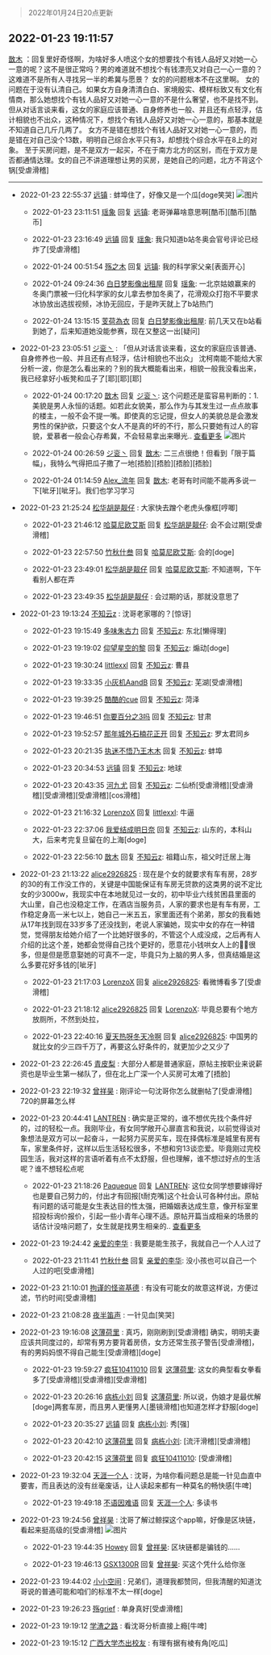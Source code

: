 > 2022年01月24日20点更新
<link rel="stylesheet" href="https://cdn.jsdelivr.net/gh/taotie6/sampleJSON@main/css/photo_show.css">
<meta name="referrer" content="no-referrer" />


 ## 2022-01-23 19:11:57 

 [㪚木](https://www.coolapk.com/feed/33040151?shareKey=ZTY3YzBlNzU2NmQ0NjFlZDUyMDY~) ：回复里好奇怪啊，为啥好多人喷这个女的想要找个有钱人品好又对她一心一意的呢？这不是很正常吗？男的难道就不想找个有钱漂亮又对自己一心一意的？这难道不是所有人寻找另一半的希冀与愿景？
女的的问题根本不在这里啊。
女的问题在于没有认清自己<!--break-->。如果女方自身清清白白、家境殷实、模样标致又有文化有情商，那么她想找个有钱人品好又对她一心一意的不是什么奢望，也不是找不到。
但从对话言谈来看，这女的家庭应该普通、自身修养也一般、并且还有点轻浮，估计相貌也不出众，这种情况下，想找个有钱人品好又对她一心一意的，那基本就是不知道自己几斤几两了。
女方不是错在想找个有钱人品好又对她一心一意的，而是错在对自己没个13数，明明自己综合水平只有3，却想找个综合水平在8上的对象。
至于买房问题，是不是双方一起买，不在于南方北方的区别，而在于双方是否都通情达理。女的自己不讲道理想让男的买房，是她自己的问题，北方不背这个锅[受虐滑稽] 

<div class="album">
</div>

 ------- 

- 2022-01-23 22:55:37 [远镇](uid=1471248) : 蚌埠住了，好像又是一个瓜[doge笑哭] ![图片](https://image.coolapk.com/feed/2022/0123/22/1471248_db734ce0_9735_8924_39@1440x3040.jpeg)

    - 2022-01-23 23:11:51 [瑶象](uid=11467223) 回复 [远镇](uid=1471248): 老哥弹幕啥意思啊[酷币][酷币][酷币] 

    - 2022-01-23 23:16:49 [远镇](uid=1471248) 回复 [瑶象](uid=11467223): 我只知道b站冬奥会官号评论已经炸了[受虐滑稽] 

    - 2022-01-24 00:51:54 [殇之木](uid=1085570) 回复 [远镇](uid=1471248): 我的科学家父亲[表面开心] 

    - 2022-01-24 09:24:36 [白日梦影像出租屋](uid=2114885) 回复 [瑶象](uid=11467223): 一北京姑娘赢来的冬奥门票被一归化科学家的女儿拿去参加冬奥了，花滑观众打抱不平要求冰协放出选拔视频，冰协无回应，于是昨天就上了b站热门 

    - 2022-01-24 13:15:15 [芰荷為衣](uid=3227684) 回复 [白日梦影像出租屋](uid=2114885): 前几天又在b站看到她了，后来知道她没能参赛，现在又整这一出[疑问] 

- 2022-01-23 23:05:51 [ジ衮丶](uid=494451) : 「但从对话言谈来看，这女的家庭应该普通、自身修养也一般、并且还有点轻浮，估计相貌也不出众」
沈柯南能不能给大家分析一波，你是怎么看出来的？别的我大概能看出来，相貌一般我没看出来，我已经拿好小板凳和瓜子了[耶][耶][耶] 

    - 2022-01-24 00:17:20 [㪚木](uid=1081091) 回复 [ジ衮丶](uid=494451): 这个问题还是蛮容易判断的：1.美貌是男人永恒的话题。如若此女貌美，那么作为与其发生过一点点故事的楼主，一般不会不提一嘴。即使真的忘记提，但女人的美貌总是会激发男性的保护欲，只要这个女人不是真的坏的不行，那么只要她有过人的容貌，爱慕者一般会心存希冀，不会轻易拿出来曝光.. <a href="/feed/replyList?id=256889554">查看更多</a> ![图片](https://image.coolapk.com/feed/2022/0110/15/1081091_fb2cc295_0069_0179_427@1440x2249.jpeg)

    - 2022-01-24 00:26:59 [ジ衮丶](uid=494451) 回复 [㪚木](uid=1081091): 二三点很绝！但看到「限于篇幅」，我特么气得把瓜子撒了一地[捂脸][捂脸][捂脸][捂脸] 

    - 2022-01-24 01:14:59 [Alex_流年](uid=591848) 回复 [㪚木](uid=1081091): 老哥有时间能不能再多说一下[呲牙][呲牙]。我们也学习学习 

- 2022-01-23 21:25:24 [松华胡是靓仔](uid=692318) : 大家快去蹭个老虎头像框[哼唧] 

    - 2022-01-23 21:46:12 [哈莫尼欧艾斯](uid=13629814) 回复 [松华胡是靓仔](uid=692318): 会不会过期[受虐滑稽] 

    - 2022-01-23 22:57:50 [竹秋什叁](uid=2319428) 回复 [哈莫尼欧艾斯](uid=13629814): 会的[doge] 

    - 2022-01-23 23:49:01 [松华胡是靓仔](uid=692318) 回复 [哈莫尼欧艾斯](uid=13629814): 不知道啊，下午看别人都在弄 

    - 2022-01-23 23:49:35 [松华胡是靓仔](uid=692318) : 会过期的话，那就没意思了 

- 2022-01-23 19:13:24 [不知云z](uid=5657858) : 沈哥老家哪的？[惊讶] 

    - 2022-01-23 19:15:49 [多味朱古力](uid=1614110) 回复 [不知云z](uid=5657858): 东北[懒得理] 

    - 2022-01-23 19:19:02 [仰望星空的黎](uid=1961388) 回复 [不知云z](uid=5657858): 煽动[doge] 

    - 2022-01-23 19:30:24 [littlexxl](uid=3375580) 回复 [不知云z](uid=5657858): 曹县 

    - 2022-01-23 19:33:35 [小灰机AandB](uid=2217189) 回复 [不知云z](uid=5657858): 芜湖[受虐滑稽] 

    - 2022-01-23 19:39:25 [酷酷的cue](uid=2882563) 回复 [不知云z](uid=5657858): 菏泽 

    - 2022-01-23 19:46:51 [你要百分之3吗](uid=2102088) 回复 [不知云z](uid=5657858): 甘肃 

    - 2022-01-23 19:52:57 [那年城外石楠花正开](uid=2233118) 回复 [不知云z](uid=5657858): 罗太君同乡 

    - 2022-01-23 20:21:35 [执迷不悟乃王木木](uid=2085738) 回复 [不知云z](uid=5657858): 蚌埠 

    - 2022-01-23 20:34:53 [远镇](uid=1471248) 回复 [不知云z](uid=5657858): 地球 

    - 2022-01-23 20:43:35 [河九尤](uid=1789461) 回复 [不知云z](uid=5657858): 二仙桥[受虐滑稽][受虐滑稽][受虐滑稽][受虐滑稽][cos滑稽] 

    - 2022-01-23 21:16:32 [LorenzoX](uid=645650) 回复 [littlexxl](uid=3375580): 牛逼 

    - 2022-01-23 22:37:06 [我爱结成明日奈](uid=1772977) 回复 [不知云z](uid=5657858): 山东的，本科山大，后来考完复旦留在的上海[doge] 

    - 2022-01-23 22:56:10 [㪚木](uid=1081091) 回复 [不知云z](uid=5657858): 祖籍山东，祖父时迁居上海 

- 2022-01-23 21:13:22 [alice2926825](uid=1064232) : 现在是个女的就要求有车有房，28岁的30的有工作没工作的，关键是中国能保证有车房无贷款的这类男的说不定比女的少3000w，我现实中在本地就见过一女的，初中毕业六线贫困县里面的大山里，自己也没稳定工作，在酒店当服务员，人家的要求也是有车有房，工作稳定身高一米七以上，她自己一米五五<!--break-->，家里面还有个弟弟，那女的我看她从17年找到现在33岁多了还没找到，老说人家骗她，现实中女的存在一种错觉，觉得朋友给她介绍了一个比她好很多的，不管这个人成没成，之后再有人介绍的比这个差，她都会觉得自己找个更好的，愿意花小钱哄女人上的👨🏻很多，但是但是愿意娶她的可真不一定，毕竟只为上脑的男人多，但真结婚是这么多要花好多钱的[呲牙] 

    - 2022-01-23 21:17:03 [LorenzoX](uid=645650) 回复 [alice2926825](uid=1064232): 看微博看多了[受虐滑稽] 

    - 2022-01-23 21:18:12 [alice2926825](uid=1064232) 回复 [LorenzoX](uid=645650): 毕竟总要有个地方放厕所，不然到处拉， 

    - 2022-01-23 22:40:16 [夏天热呀冬天冷啊](uid=3688557) 回复 [alice2926825](uid=1064232): 中国男的就比女的少三四千万了，再要这么好条件的，就更加少之又少了 

- 2022-01-23 22:26:45 [青皮梨](uid=1109281) : 大部分人都是普通家庭，原帖主按职业来说薪资也是毕业生第一梯队了，但在北上广深一个人买房可太难了[捂脸] 

- 2022-01-23 22:19:32 [曾祥昊](uid=6695078) : 刚评论一句沈哥你怎么就删帖了[受虐滑稽]
720的屏幕怎么样 

- 2022-01-23 20:44:41 [LANTREN](uid=2194571) : 确实是正常的，谁不想优先找个条件好的，过的轻松一点。我刚毕业，有女同学敞开心扉直言和我说，以前觉得谈对象想法是双方可以一起奋斗，一起努力买房买车，现在择偶标准是城里有房有车，家里条件好，这样以后生活轻松很多，不想和穷13谈恋爱。毕竟刚过完校园生活，我对这样的言语听着有点不太舒服<!--break-->，但也理解，谁不想过好点的生活呢？谁不想轻松点呢 

    - 2022-01-23 21:18:26 [Paqueque](uid=685582) 回复 [LANTREN](uid=2194571): 这位女同学想要嫁得好也是要自己努力的，付出才有回报[t耐克嘴]这个社会认可各种付出。原帖有问题的话可能是女生表达目的性太强，把婚姻表达成生意，像开标室里招投标询价报价，引起一些小青年心理不适。原帖开篇当成相亲的场景的话估计没啥问题了，女生就是找男生相亲的.. <a href="/feed/replyList?id=256860589">查看更多</a> 

- 2022-01-23 19:24:42 [亲爱的李华](uid=1323228) : 我要是能生孩子，我就自己一个人人过了 

    - 2022-01-23 21:11:41 [竹秋什叁](uid=2319428) 回复 [亲爱的李华](uid=1323228): 没小孩也可以自己一个人过的吧[受虐滑稽] 

- 2022-01-23 21:10:01 [拘谨的怪盗基德](uid=2384156) : 有没有可能女的故意这样说，方便过滤，节约时间[受虐滑稽] 

- 2022-01-23 21:08:28 [夜半笛声](uid=1201240) : 一针见血[笑哭] 

- 2022-01-23 19:16:08 [这薄荷里](uid=1535761) : 真巧，刚刚刷到[受虐滑稽]
确实，明明夫妻应该共同度过的，却常有男方要背着房债，女方还常生孩子警告[受虐滑稽]，有的男妈妈恨不得自己能生[受虐滑稽][doge] 

    - 2022-01-23 19:59:27 [疯狂10411010](uid=11014438) 回复 [这薄荷里](uid=1535761): 这女的典型看女拳看多了[受虐滑稽][受虐滑稽][受虐滑稽] 

    - 2022-01-23 20:26:16 [病栋小刘](uid=1558516) 回复 [这薄荷里](uid=1535761): 所以说，伪娘才是最优解[doge]两套车房，而且男人更懂男人[墨镜滑稽]也知道怎样才舒服[doge] 

    - 2022-01-23 20:35:27 [远镇](uid=1471248) 回复 [病栋小刘](uid=1558516): 秀[强] 

    - 2022-01-23 20:42:10 [这薄荷里](uid=1535761) 回复 [病栋小刘](uid=1558516): [流汗滑稽][受虐滑稽] 

    - 2022-01-23 20:42:15 [这薄荷里](uid=1535761) 回复 [疯狂10411010](uid=11014438): [受虐滑稽] 

- 2022-01-23 19:32:04 [天涯一个人](uid=3225865) : 沈哥，为啥你看问题总是能一针见血直中要害，而且表达的没有丝毫废话，让人读起来都有一种莫名的畅快感[牛啤] 

    - 2022-01-23 19:49:18 [不语因难语](uid=3473818) 回复 [天涯一个人](uid=3225865): 多读书 

- 2022-01-23 19:24:56 [曾祥昊](uid=6695078) : 沈哥了解过鲸探这个app嘛，好像是区块链，看起来挺高级的[受虐滑稽] ![图片](https://image.coolapk.com/feed/2022/0123/19/6695078_a2239d62_7095_042_209@1440x3120.jpeg)

    - 2022-01-23 19:44:35 [Howey](uid=2814167) 回复 [曾祥昊](uid=6695078): 区块链都是骗钱的…… 

    - 2022-01-23 19:46:13 [GSX1300R](uid=2881715) 回复 [曾祥昊](uid=6695078): 买这个凭什么给你涨 

- 2022-01-23 19:44:02 [小小空间](uid=11119633) : 兄弟们，道理我都赞同，但我清醒的知道沈哥说的普通可能和咱们的标准不太一样[doge] 

- 2022-01-23 19:26:23 [殇grief](uid=4392516) : 单身真好[受虐滑稽] 

- 2022-01-23 19:19:12 [学渣之路](uid=935369) : 看沈哥分析直接上瘾[牛啤] 

- 2022-01-23 19:15:12 [广西大学杰出校友](uid=1654148) : 有理有据有棱有角[吃瓜] 

